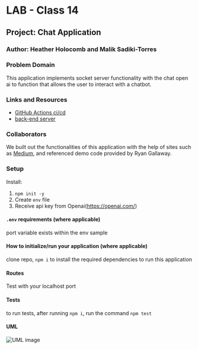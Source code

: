 # LAB - Class 14

## Project: Chat Application

### Author: Heather Holocomb and Malik Sadiki-Torres

### Problem Domain

This application implements socket server functionality with the chat open ai to function that allows the user to interact with a chatbot.

### Links and Resources

- [GitHub Actions ci/cd]()
- [back-end server]()


### Collaborators

We built out the functionalities of this application with the help of sites such as [Medium](https://medium.com/codingthesmartway-com-blog/build-a-complete-context-aware-ai-chatbot-web-app-with-node-js-socket-io-and-gpt-4-api-916cab298769), and referenced demo code provided by Ryan Gallaway.

### Setup

Install:

1. `npm init -y`
2. Create `env` file
3. Receive api key from Openai(https://openai.com/)


#### `.env` requirements (where applicable)

port variable exists within the env sample


#### How to initialize/run your application (where applicable)

clone repo, `npm i` to install the required dependencies to run this application


#### Routes

Test with your localhost port

#### Tests

to run tests, after running `npm i`, run the command `npm test`

#### UML

![UML image](./assets/)

